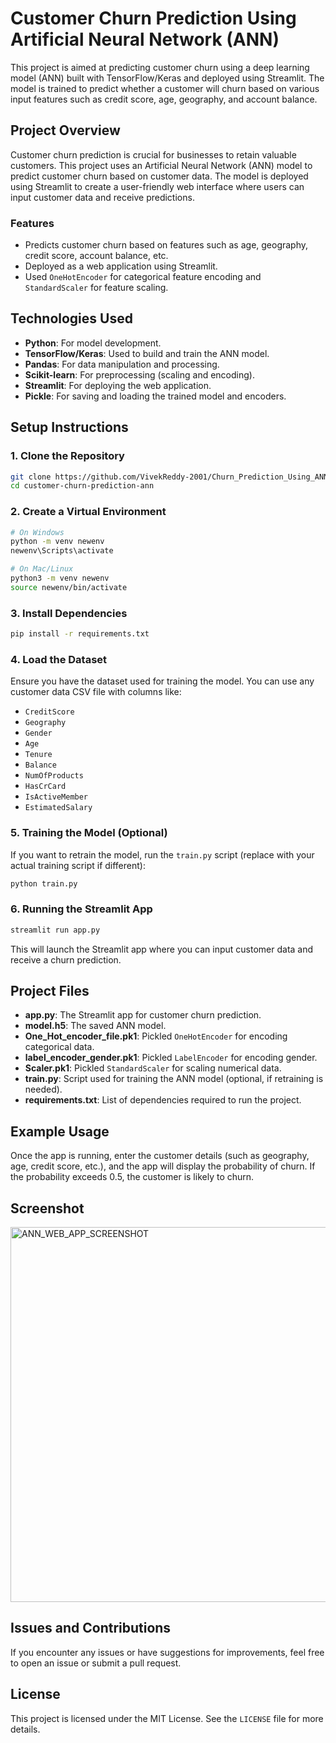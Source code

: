# Customer Churn Prediction Using Artificial Neural Network (ANN)

This project is aimed at predicting customer churn using a deep learning model (ANN) built with TensorFlow/Keras and deployed using Streamlit. The model is trained to predict whether a customer will churn based on various input features such as credit score, age, geography, and account balance.

## Project Overview

Customer churn prediction is crucial for businesses to retain valuable customers. This project uses an Artificial Neural Network (ANN) model to predict customer churn based on customer data. The model is deployed using Streamlit to create a user-friendly web interface where users can input customer data and receive predictions.

### Features
- Predicts customer churn based on features such as age, geography, credit score, account balance, etc.
- Deployed as a web application using Streamlit.
- Used `OneHotEncoder` for categorical feature encoding and `StandardScaler` for feature scaling.

## Technologies Used
- **Python**: For model development.
- **TensorFlow/Keras**: Used to build and train the ANN model.
- **Pandas**: For data manipulation and processing.
- **Scikit-learn**: For preprocessing (scaling and encoding).
- **Streamlit**: For deploying the web application.
- **Pickle**: For saving and loading the trained model and encoders.

## Setup Instructions

### 1. Clone the Repository
```bash
git clone https://github.com/VivekReddy-2001/Churn_Prediction_Using_ANN.git
cd customer-churn-prediction-ann
```

### 2. Create a Virtual Environment
```bash
# On Windows
python -m venv newenv
newenv\Scripts\activate

# On Mac/Linux
python3 -m venv newenv
source newenv/bin/activate
```

### 3. Install Dependencies
```bash
pip install -r requirements.txt
```

### 4. Load the Dataset
Ensure you have the dataset used for training the model. You can use any customer data CSV file with columns like:
- `CreditScore`
- `Geography`
- `Gender`
- `Age`
- `Tenure`
- `Balance`
- `NumOfProducts`
- `HasCrCard`
- `IsActiveMember`
- `EstimatedSalary`

### 5. Training the Model (Optional)
If you want to retrain the model, run the `train.py` script (replace with your actual training script if different):
```bash
python train.py
```

### 6. Running the Streamlit App
```bash
streamlit run app.py
```

This will launch the Streamlit app where you can input customer data and receive a churn prediction.

## Project Files

- **app.py**: The Streamlit app for customer churn prediction.
- **model.h5**: The saved ANN model.
- **One_Hot_encoder_file.pk1**: Pickled `OneHotEncoder` for encoding categorical data.
- **label_encoder_gender.pk1**: Pickled `LabelEncoder` for encoding gender.
- **Scaler.pk1**: Pickled `StandardScaler` for scaling numerical data.
- **train.py**: Script used for training the ANN model (optional, if retraining is needed).
- **requirements.txt**: List of dependencies required to run the project.

## Example Usage

Once the app is running, enter the customer details (such as geography, age, credit score, etc.), and the app will display the probability of churn. If the probability exceeds 0.5, the customer is likely to churn.

## Screenshot

<img width="600" alt="ANN_WEB_APP_SCREENSHOT" src="https://github.com/user-attachments/assets/cf720d49-ced3-4f52-9ba8-c638cd826b74">

## Issues and Contributions

If you encounter any issues or have suggestions for improvements, feel free to open an issue or submit a pull request.

## License

This project is licensed under the MIT License. See the `LICENSE` file for more details.

